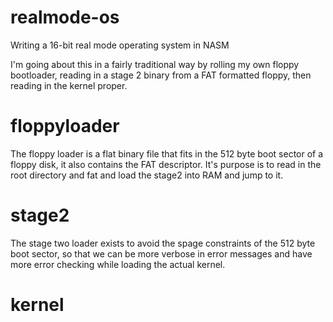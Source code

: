 # realmode-os
Writing a 16-bit real mode operating system in NASM

I'm going about this in a fairly traditional way by rolling my own floppy bootloader, reading in a stage 2 binary from a FAT formatted floppy, then reading in the kernel proper.

# floppyloader
The floppy loader is a flat binary file that fits in the 512 byte boot sector of a floppy disk, it also contains the FAT descriptor. It's purpose is to read in the root directory and fat and load the stage2 into RAM and jump to it.

# stage2
The stage two loader exists to avoid the spage constraints of the 512 byte boot sector, so that we can be more verbose in error messages and have more error checking while loading the actual kernel.

# kernel

